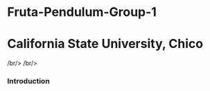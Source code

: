 # Fruta-Pendulum-Group-1
# California State University, Chico 


/br/>
/br/>
### Introduction 
<br/>

